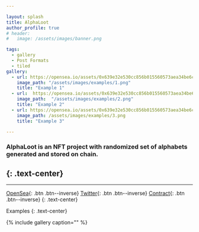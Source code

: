 ```yaml
---

layout: splash
title: AlphaLoot
author_profile: true
# header: 
#   image: /assets/images/banner.png

tags:
  - gallery
  - Post Formats
  - tiled
gallery:
  - url: https://opensea.io/assets/0x639e32e530cc856b015560573aea34be6cc14d23/1
    image_path: "/assets/images/examples/1.png"
    title: "Example 1"
  - url:  https://opensea.io/assets/0x639e32e530cc856b015560573aea34be6cc14d23/2
    image_path:  "/assets/images/examples/2.png"
    title: "Example 2"
  - url: https://opensea.io/assets/0x639e32e530cc856b015560573aea34be6cc14d23/3 
    image_path: /assets/images/examples/3.png
    title: "Example 3"

---
```


### AlphaLoot is an NFT project with randomized set of alphabets generated and stored on chain.
{: .text-center}
---
---

[OpenSea](https://opensea.io/collection/alpha-loot-real){: .btn .btn--inverse}   [Twitter](https://twitter.com/alphaLootReal){: .btn .btn--inverse}    [Contract](https://etherscan.io/address/0x639e32e530cc856b015560573aea34be6cc14d2){: .btn .btn--inverse}
{: .text-center}

Examples 
{: .text-center}

{% include gallery caption="" %}

